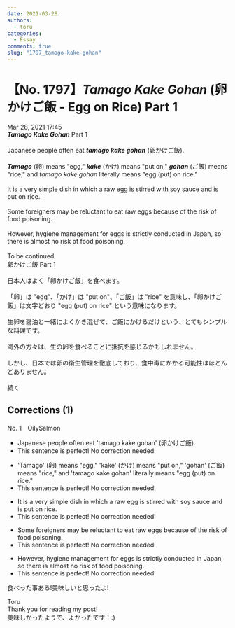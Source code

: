 ```yaml
---
date: 2021-03-28
authors:
  - toru
categories:
  - Essay
comments: true
slug: "1797_tamago-kake-gohan"
---
```


# 【No. 1797】<strong><em>Tamago Kake Gohan</em></strong> (卵かけご飯 - Egg on Rice) Part 1
<div class="date">Mar 28, 2021 17:45</div>
<div id="post"><div id="body_show_ori">
<strong><em>Tamago Kake Gohan</em></strong> Part 1<br/><br/>Japanese people often eat <strong><em>tamago kake gohan</em></strong> (卵かけご飯).<br/><br/><strong><em>Tamago</em></strong> (卵) means "egg," <strong><em>kake</em></strong> (かけ) means "put on," <strong><em>gohan</em></strong> (ご飯) means "rice," and <em>tamago kake gohan</em> literally means "egg (put) on rice."<br/><br/>It is a very simple dish in which a raw egg is stirred with soy sauce and is put on rice.<br/><br/>Some foreigners may be reluctant to eat raw eggs because of the risk of food poisoning.<br/><br/>However, hygiene management for eggs is strictly conducted in Japan, so there is almost no risk of food poisoning.<br/><br/>To be continued.
</div></div>

<!-- more -->

<div id="post_ja"><div id="body_show_mo">
卵かけご飯 Part 1<br/><br/>日本人はよく「卵かけご飯」を食べます。<br/><br/>「卵」は "egg"、「かけ」は "put on"、「ご飯」は "rice" を意味し、「卵かけご飯」は文字どおり "egg (put) on rice" という意味になります。<br/><br/>生卵を醤油と一緒によくかき混ぜて、ご飯にかけるだけという、とてもシンプルな料理です。<br/><br/>海外の方々は、生の卵を食べることに抵抗を感じるかもしれません。<br/><br/>しかし、日本では卵の衛生管理を徹底しており、食中毒にかかる可能性はほとんどありません。<br/><br/>続く
</div></div>

## Corrections (1)
<div id="block"><div class="first_name"> No. 1　<span class="just_name">OilySalmon</span></div><div id="block2">
<ul class="correction_field">
<li class="incorrect">Japanese people often eat 'tamago kake gohan' (卵かけご飯).</li>
<li class="corrected perfect">This sentence is perfect! No correction needed!</li>
</ul>
<ul class="correction_field">
<li class="incorrect">'Tamago' (卵) means "egg," 'kake' (かけ) means "put on," 'gohan' (ご飯) means "rice," and 'tamago kake gohan' literally means "egg (put) on rice."</li>
<li class="corrected perfect">This sentence is perfect! No correction needed!</li>
</ul>
<ul class="correction_field">
<li class="incorrect">It is a very simple dish in which a raw egg is stirred with soy sauce and is put on rice.</li>
<li class="corrected perfect">This sentence is perfect! No correction needed!</li>
</ul>
<ul class="correction_field">
<li class="incorrect">Some foreigners may be reluctant to eat raw eggs because of the risk of food poisoning.</li>
<li class="corrected perfect">This sentence is perfect! No correction needed!</li>
</ul>
<ul class="correction_field">
<li class="incorrect">However, hygiene management for eggs is strictly conducted in Japan, so there is almost no risk of food poisoning.</li>
<li class="corrected perfect">This sentence is perfect! No correction needed!</li>
</ul>
<p class="comment_small">
 食べった事ある!美味しいと思ったよ!
</p>

</div><div class="name"><span class="just_name">Toru</span><br>
Thank you for reading my post!<br/>美味しかったようで、よかったです！:)
</div>
</div>
